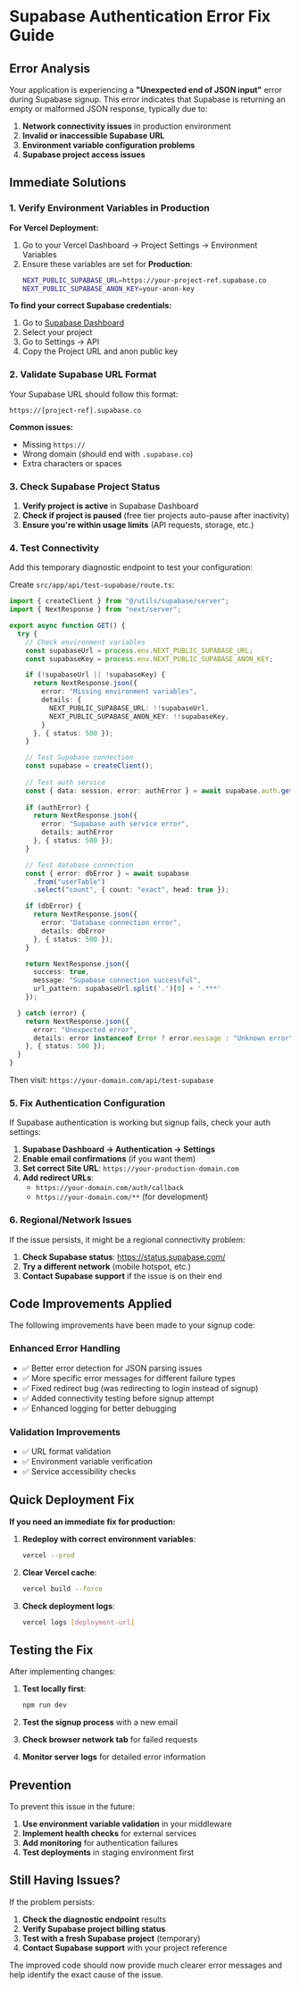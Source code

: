 # Supabase Authentication Error Fix Guide

## Error Analysis

Your application is experiencing a **"Unexpected end of JSON input"** error during Supabase signup. This error indicates that Supabase is returning an empty or malformed JSON response, typically due to:

1. **Network connectivity issues** in production environment
2. **Invalid or inaccessible Supabase URL**
3. **Environment variable configuration problems**
4. **Supabase project access issues**

## Immediate Solutions

### 1. Verify Environment Variables in Production

**For Vercel Deployment:**
1. Go to your Vercel Dashboard → Project Settings → Environment Variables
2. Ensure these variables are set for **Production**:
   ```bash
   NEXT_PUBLIC_SUPABASE_URL=https://your-project-ref.supabase.co
   NEXT_PUBLIC_SUPABASE_ANON_KEY=your-anon-key
   ```

**To find your correct Supabase credentials:**
1. Go to [Supabase Dashboard](https://supabase.com/dashboard)
2. Select your project
3. Go to Settings → API
4. Copy the Project URL and anon public key

### 2. Validate Supabase URL Format

Your Supabase URL should follow this format:
```
https://[project-ref].supabase.co
```

**Common issues:**
- Missing `https://`
- Wrong domain (should end with `.supabase.co`)
- Extra characters or spaces

### 3. Check Supabase Project Status

1. **Verify project is active** in Supabase Dashboard
2. **Check if project is paused** (free tier projects auto-pause after inactivity)
3. **Ensure you're within usage limits** (API requests, storage, etc.)

### 4. Test Connectivity

Add this temporary diagnostic endpoint to test your configuration:

Create `src/app/api/test-supabase/route.ts`:

```typescript
import { createClient } from "@/utils/supabase/server";
import { NextResponse } from "next/server";

export async function GET() {
  try {
    // Check environment variables
    const supabaseUrl = process.env.NEXT_PUBLIC_SUPABASE_URL;
    const supabaseKey = process.env.NEXT_PUBLIC_SUPABASE_ANON_KEY;

    if (!supabaseUrl || !supabaseKey) {
      return NextResponse.json({
        error: "Missing environment variables",
        details: {
          NEXT_PUBLIC_SUPABASE_URL: !!supabaseUrl,
          NEXT_PUBLIC_SUPABASE_ANON_KEY: !!supabaseKey,
        }
      }, { status: 500 });
    }

    // Test Supabase connection
    const supabase = createClient();
    
    // Test auth service
    const { data: session, error: authError } = await supabase.auth.getSession();
    
    if (authError) {
      return NextResponse.json({
        error: "Supabase auth service error",
        details: authError
      }, { status: 500 });
    }

    // Test database connection
    const { error: dbError } = await supabase
      .from("userTable")
      .select("count", { count: "exact", head: true });

    if (dbError) {
      return NextResponse.json({
        error: "Database connection error",
        details: dbError
      }, { status: 500 });
    }

    return NextResponse.json({
      success: true,
      message: "Supabase connection successful",
      url_pattern: supabaseUrl.split('.')[0] + '.***'
    });

  } catch (error) {
    return NextResponse.json({
      error: "Unexpected error",
      details: error instanceof Error ? error.message : "Unknown error"
    }, { status: 500 });
  }
}
```

Then visit: `https://your-domain.com/api/test-supabase`

### 5. Fix Authentication Configuration

If Supabase authentication is working but signup fails, check your auth settings:

1. **Supabase Dashboard → Authentication → Settings**
2. **Enable email confirmations** (if you want them)
3. **Set correct Site URL**: `https://your-production-domain.com`
4. **Add redirect URLs**: 
   - `https://your-domain.com/auth/callback`
   - `https://your-domain.com/**` (for development)

### 6. Regional/Network Issues

If the issue persists, it might be a regional connectivity problem:

1. **Check Supabase status**: https://status.supabase.com/
2. **Try a different network** (mobile hotspot, etc.)
3. **Contact Supabase support** if the issue is on their end

## Code Improvements Applied

The following improvements have been made to your signup code:

### Enhanced Error Handling
- ✅ Better error detection for JSON parsing issues
- ✅ More specific error messages for different failure types
- ✅ Fixed redirect bug (was redirecting to login instead of signup)
- ✅ Added connectivity testing before signup attempt
- ✅ Enhanced logging for better debugging

### Validation Improvements
- ✅ URL format validation
- ✅ Environment variable verification
- ✅ Service accessibility checks

## Quick Deployment Fix

**If you need an immediate fix for production:**

1. **Redeploy with correct environment variables**:
   ```bash
   vercel --prod
   ```

2. **Clear Vercel cache**:
   ```bash
   vercel build --force
   ```

3. **Check deployment logs**:
   ```bash
   vercel logs [deployment-url]
   ```

## Testing the Fix

After implementing changes:

1. **Test locally first**:
   ```bash
   npm run dev
   ```

2. **Test the signup process** with a new email

3. **Check browser network tab** for failed requests

4. **Monitor server logs** for detailed error information

## Prevention

To prevent this issue in the future:

1. **Use environment variable validation** in your middleware
2. **Implement health checks** for external services
3. **Add monitoring** for authentication failures
4. **Test deployments** in staging environment first

## Still Having Issues?

If the problem persists:

1. **Check the diagnostic endpoint** results
2. **Verify Supabase project billing status**
3. **Test with a fresh Supabase project** (temporary)
4. **Contact Supabase support** with your project reference

The improved code should now provide much clearer error messages and help identify the exact cause of the issue.